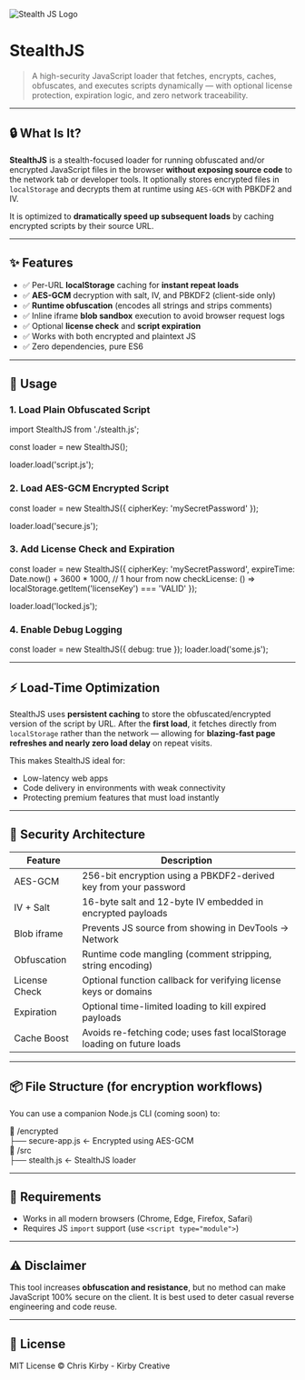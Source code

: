 ![Stealth JS Logo](https://raw.githubusercontent.com/chriskirby-dev/stealth-js/tree/9e5712e8f247eb199ee8bf2b783c93ab2272ba7c/assets/stealth-js-logo.png)

# StealthJS


> A high-security JavaScript loader that fetches, encrypts, caches, obfuscates, and executes scripts dynamically — with optional license protection, expiration logic, and zero network traceability.

---

## 🔒 What Is It?

**StealthJS** is a stealth-focused loader for running obfuscated and/or encrypted JavaScript files in the browser **without exposing source code** to the network tab or developer tools. It optionally stores encrypted files in `localStorage` and decrypts them at runtime using `AES-GCM` with PBKDF2 and IV.

It is optimized to **dramatically speed up subsequent loads** by caching encrypted scripts by their source URL.

---

## ✨ Features

- ✅ Per-URL **localStorage** caching for **instant repeat loads**  
- ✅ **AES-GCM** decryption with salt, IV, and PBKDF2 (client-side only)  
- ✅ **Runtime obfuscation** (encodes all strings and strips comments)  
- ✅ Inline iframe **blob sandbox** execution to avoid browser request logs  
- ✅ Optional **license check** and **script expiration**  
- ✅ Works with both encrypted and plaintext JS  
- ✅ Zero dependencies, pure ES6  

---

## 🚀 Usage

### 1. Load Plain Obfuscated Script

import StealthJS from './stealth.js';

const loader = new StealthJS();

loader.load('script.js');

### 2. Load AES-GCM Encrypted Script

const loader = new StealthJS({
  cipherKey: 'mySecretPassword'
});

loader.load('secure.js');

### 3. Add License Check and Expiration

const loader = new StealthJS({
  cipherKey: 'mySecretPassword',
  expireTime: Date.now() + 3600 * 1000, // 1 hour from now
  checkLicense: () => localStorage.getItem('licenseKey') === 'VALID'
});

loader.load('locked.js');

### 4. Enable Debug Logging

const loader = new StealthJS({
  debug: true
});
loader.load('some.js');

---

## ⚡ Load-Time Optimization

StealthJS uses **persistent caching** to store the obfuscated/encrypted version of the script by URL. After the **first load**, it fetches directly from `localStorage` rather than the network — allowing for **blazing-fast page refreshes and nearly zero load delay** on repeat visits.

This makes StealthJS ideal for:

- Low-latency web apps  
- Code delivery in environments with weak connectivity  
- Protecting premium features that must load instantly  

---

## 🔐 Security Architecture

| Feature           | Description                                                                 |
|------------------|-----------------------------------------------------------------------------|
| AES-GCM          | 256-bit encryption using a PBKDF2-derived key from your password            |
| IV + Salt        | 16-byte salt and 12-byte IV embedded in encrypted payloads                 |
| Blob iframe      | Prevents JS source from showing in DevTools → Network                      |
| Obfuscation      | Runtime code mangling (comment stripping, string encoding)                 |
| License Check    | Optional function callback for verifying license keys or domains           |
| Expiration       | Optional time-limited loading to kill expired payloads                     |
| Cache Boost      | Avoids re-fetching code; uses fast localStorage loading on future loads    |

---

## 📦 File Structure (for encryption workflows)

You can use a companion Node.js CLI (coming soon) to:

📁 /encrypted  
├── secure-app.js     ← Encrypted using AES-GCM  
📁 /src  
├── stealth.js        ← StealthJS loader  

---

## 📌 Requirements

- Works in all modern browsers (Chrome, Edge, Firefox, Safari)  
- Requires JS `import` support (use `<script type="module">`)  

---

## ⚠️ Disclaimer

This tool increases **obfuscation and resistance**, but no method can make JavaScript 100% secure on the client. It is best used to deter casual reverse engineering and code reuse.

---

## 📖 License

MIT License © Chris Kirby - Kirby Creative

